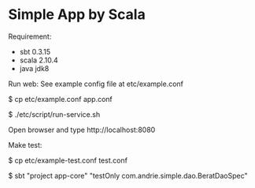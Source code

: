 # Simple App by Scala

Requirement:
- sbt 0.3.15
- scala 2.10.4
- java jdk8

Run web:
See example config file at etc/example.conf

$ cp etc/example.conf app.conf

$ ./etc/script/run-service.sh

Open browser and type http://localhost:8080

Make test:

$ cp etc/example-test.conf test.conf

$ sbt "project app-core" "testOnly com.andrie.simple.dao.BeratDaoSpec"

